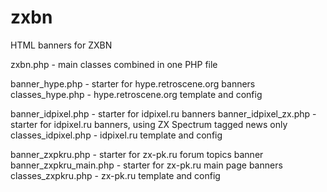# zxbn
HTML banners for ZXBN

zxbn.php - main classes combined in one PHP file

banner_hype.php - starter for hype.retroscene.org banners
classes_hype.php - hype.retroscene.org template and config

banner_idpixel.php - starter for idpixel.ru banners
banner_idpixel_zx.php - starter for idpixel.ru banners, using ZX Spectrum tagged news only
classes_idpixel.php - idpixel.ru template and config

banner_zxpkru.php - starter for zx-pk.ru forum topics banner
banner_zxpkru_main.php - starter for zx-pk.ru main page banners
classes_zxpkru.php - zx-pk.ru template and config